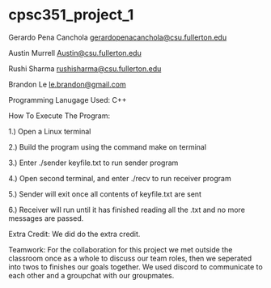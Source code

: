 # cpsc351_project_1

Gerardo Pena Canchola gerardopenacanchola@csu.fullerton.edu

Austin Murrell Austin@csu.fullerton.edu

Rushi Sharma rushisharma@csu.fullerton.edu

Brandon Le le.brandon@gmail.com

Programming Lanugage Used: C++

How To Execute The Program:

1.) Open a Linux terminal

2.) Build the program using the command make on terminal

3.) Enter ./sender keyfile.txt to run sender program

4.) Open second terminal, and enter ./recv to run receiver program

5.) Sender will exit once all contents of keyfile.txt are sent

6.) Receiver will run until it has finished reading all the .txt and no more messages are passed. 

Extra Credit: We did do the extra credit.

Teamwork: For the collaboration for this project we met outside the classroom once as a whole to discuss our team roles, then we seperated into twos to finishes our goals together. We used discord to communicate to each other and a groupchat with our groupmates.
